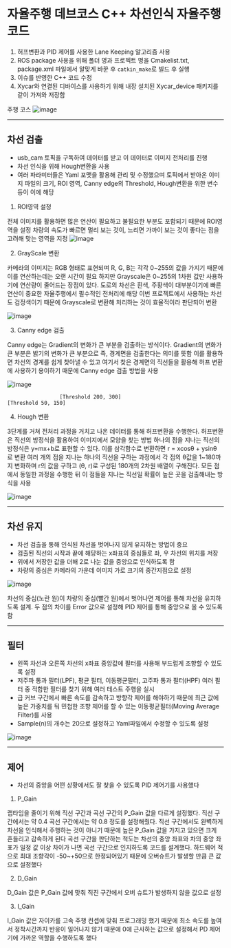 # 자율주행 데브코스 C++ 차선인식 자율주행 코드

1. 허프변환과 PID 제어를 사용한 Lane Keeping 알고리즘 사용
2. ROS package 사용을 위해 폴더 명과 프로젝트 명을 Cmakelist.txt, package.xml 파일에서 알맞게 바꾼 후 `catkin_make`로 빌드 후 실행
3. 이슈를 반영한 C++ 코드 수정
4. Xycar와 연결된 디바이스를 사용하기 위해 내장 설치된 Xycar_device 패키지를 같이 가져와 저장함

주행 코스
![image](https://github.com/gks970113-woo/Xycar_Linedetection/assets/81940197/f3595b2d-c3e6-4b68-ab44-5bec4143d90b)

---


## 차선 검출

- usb_cam 토픽을 구독하여 데이터를 받고 이 데이터로 이미지 전처리를 진행
- 차선 인식을 위해 Hough변환을 사용
- 여러 파라미터들은 Yaml 포맷을 활용해 관리 및 수정했으며 토픽에서 받아온 이미지 파일의 크기, ROI 영역, Canny edge의 Threshold, Hough변환을 위한 변수 등이 이에 해당

1. ROI영역 설정

전체 이미지를 활용하면 많은 연산이 필요하고 불필요한 부분도 포함되기 때문에 ROI영역을 설정
차량의 속도가 빠르면 멀리 보는 것이, 느리면 가까이 보는 것이 좋다는 점을 고려해 맞는 영역을 지정
![image](https://github.com/gks970113-woo/Xycar_Linedetection/assets/81940197/fc5e2dcb-e1a3-4b63-a584-b7202e737e77)

2. GrayScale 변환

카메라의 이미지는 RGB 형태로 표현되며 R, G, B는 각각 0~255의 값을 가지기 때문에 이를 연산하는데는 오랜 시간이 필요
하지만 Grayscale은 0~255의 1차원 값만 사용하기에 연산량이 줄어드는 장점이 있다. 도로의 차선은 흰색, 주황색이 대부분이기에 빠른 연산이 중요한 자율주행에서 필수적인 전처리에 해당
이번 프로젝트에서 사용하는 차선도 검정색이기 때문에 Grayscale로 변환해 처리하는 것이 효율적이라 판단되어 변환

![image](https://github.com/gks970113-woo/Xycar_Linedetection/assets/81940197/63606920-3a51-46d3-9291-db99dfcea3f5)

3. Canny edge 검출

Canny edge는 Gradient의 변화가 큰 부분을 검출하는 방식이다. Gradient의 변화가 큰 부분은 밝기의 변화가 큰 부분으로 즉, 경계면을 검출한다는 의미를 뜻함
이를 활용하면 차선의 경계를 쉽게 찾아낼 수 있고 여기서 찾은 경계면의 직선들을 활용해 허프 변환에 사용하기 용이하기 때문에 Canny edge 검출 방법을 사용

![image](https://github.com/gks970113-woo/Xycar_Linedetection/assets/81940197/663ad6d4-d2b2-4ae8-b4b1-69058cb69be8)

                     [Threshold 200, 300]                                           [Threshold 50, 150]

4. Hough 변환

3단계를 거쳐 전처리 과정을 거치고 나온 데이터를 통해 허프변환을 수행한다. 허프변환은 직선의 방정식을 활용하여 이미지에서 모양을 찾는 방법
하나의 점을 지나는 직선의 방정식은 y=mx+b로 표현할 수 있다. 이를 삼각함수로 변환하면 r = xcosθ + ysinθ 로 변환
여러 개의 점을 지나는 하나의 직선을 구하는 과정에서 각 점의 θ값을 1~180까지 변화하며 r의 값을 구하고 (θ, r)로 구성된 180개의 2차원 배열이 구해진다. 모든 점에서 동일한 과정을 수행한 뒤 이 점들을 지나는 직선일 확률이 높은 곳을 검출해내는 방식을 사용

![image](https://github.com/gks970113-woo/Xycar_Linedetection/assets/81940197/7cacdc1e-c84d-4693-bb6e-62c59d0cbb9b)

---


## 차선 유지

- 차선 검출을 통해 인식된 차선을 벗어나지 않게 유지하는 방법이 중요
- 검출된 직선의 시작과 끝에 해당하는 x좌표의 중심들로 좌, 우 차선의 위치를 저장
- 위에서 저장한 값을 더해 2로 나눈 값을 중앙으로 인식하도록 함
- 차량의 중심은 카메라의 가운데 이미지 가로 크기의 중간지점으로 설정

![image](https://github.com/gks970113-woo/Xycar_Linedetection/assets/81940197/92861e5b-18d9-4ccb-a3f4-ad1126440b7a)

차선의 중심(노란 원)이 차량의 중심(빨간 원)에서 벗어나면 제어를 통해 차선을 유지하도록 설계. 두 점의 차이를 Error 값으로 설정해 PID 제어를 통해 중앙으로 올 수 있도록 함

---

## 필터

- 왼쪽 차선과 오른쪽 차선의 x좌표 중앙값에 필터를 사용해 부드럽게 조향할 수 있도록 설정
- 저주파 통과 필터(LPF), 평균 필터, 이동평균필터, 고주파 통과 필터(HPF) 여러 필터 중 적합한 필터를 찾기 위해 여러 테스트 주행을 실시
- 급 커브 구간에서 빠른 속도를 감속하고 방향각 제어를 해야하기 때문에 최근 값에 높은 가중치를 둬 민첩한 조향 제어를 할 수 있는 이동평균필터(Moving Average Filter)를 사용
- Sample(n)의 개수는 20으로 설정하고 Yaml파일에서 수정할 수 있도록 설정

![image](https://github.com/gks970113-woo/Xycar_Linedetection/assets/81940197/dbb6d5fd-da0e-48ce-8e99-6533f5a0d0ad)


---

## 제어

- 차선의 중앙을 어떤 상황에서도 잘 찾을 수 있도록 PID 제어기를 사용했다

1. P_Gain

랩타임을 줄이기 위해 직선 구간과 곡선 구간의 P_Gain 값을 다르게 설정했다. 직선 구간에서는 약 0.4 곡선 구간에서는 약 0.8 정도를 설정해줬다.  직선 구간에서도 완벽하게 차선을 인식해서 주행하는 것이 아니기 때문에 높은 P_Gain 값을 가지고 있으면 크게 흔들리고 감속하게 된다
곡선 구간을 판단하는 척도는 차선의 중앙 좌표와 차의 중앙 좌표가 일정 값 이상 차이가 나면 곡선 구간으로 인지하도록 코드를 설계했다. 하드웨어 적으로 최대 조향각이 -50~+50으로 한정되어있기 때문에 오버슈트가 발생할 만큼 큰 값으로 설정했다

2. D_Gain

D_Gain 값은 P_Gain 값에 맞춰 직진 구간에서 오버 슈트가 발생하지 않을 값으로 설정

3. I_Gain

I_Gain 값은 자이카를 고속 주행 컨셉에 맞춰 프로그래밍 했기 때문에 최소 속도를 높여서 정착시간까지 반응이 일어나지 않기 때문에 0에 근사하는 값으로 설정해서 PD 제어기에 가까운 역할을 수행하도록 했다

